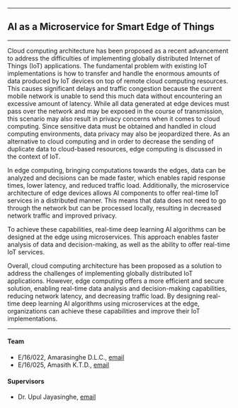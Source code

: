 ___
## AI as a Microservice for Smart Edge of Things
___
Cloud computing architecture has been proposed as a recent advancement to address the difficulties of implementing globally distributed Internet of Things (IoT) applications. The fundamental problem with existing IoT implementations is how to transfer and handle the enormous amounts of data produced by IoT devices on top of remote cloud computing resources. This causes significant delays and traffic congestion because the current mobile network is unable to send this much data without encountering an excessive amount of latency. While all data generated at edge devices must pass over the network and may be exposed in the course of transmission, this scenario may also result in privacy concerns when it comes to cloud computing. Since sensitive data must be obtained and handled in cloud computing environments, data privacy may also be jeopardized there. As an alternative to cloud computing and in order to decrease the sending of duplicate data to cloud-based resources, edge computing is discussed in the context of IoT.

In edge computing, bringing computations towards the edges, data can be analyzed and decisions can be made faster, which enables rapid response times, lower latency, and reduced traffic load. Additionally, the microservice architecture of edge devices allows AI components to offer real-time IoT services in a distributed manner. This means that data does not need to go through the network but can be processed locally, resulting in decreased network traffic and improved privacy.

To achieve these capabilities, real-time deep learning AI algorithms can be designed at the edge using microservices. This approach enables faster analysis of data and decision-making, as well as the ability to offer real-time IoT services.

Overall, cloud computing architecture has been proposed as a solution to address the challenges of implementing globally distributed IoT applications. However, edge computing offers a more efficient and secure solution, enabling real-time data analysis and decision-making capabilities, reducing network latency, and decreasing traffic load. By designing real-time deep learning AI algorithms using microservices at the edge, organizations can achieve these capabilities and improve their IoT implementations.





___

#### Team

- E/16/022, Amarasinghe D.L.C., [email](mailto:e16022@eng.pdn.ac.lk)
- E/16/025, Amasith K.T.D., [email](mailto:e16025@eng.pdn.ac.lk)

#### Supervisors

- Dr. Upul Jayasinghe, [email](mailto:upuljm@eng.pdn.ac.lk)
